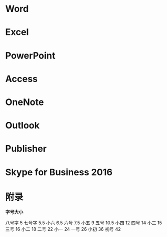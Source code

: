 



# Word







# Excel







# PowerPoint







# Access









# OneNote







# Outlook









# Publisher







# Skype for Business 2016















# 附录

**字号大小**

八号字  5
七号字  5.5
小六    6.5
六号    7.5
小五    9
五号    10.5
小四    12
四号    14
小三    15
三号    16
小二   18
二号   22
小一    24
一号    26
小初    36
初号    42